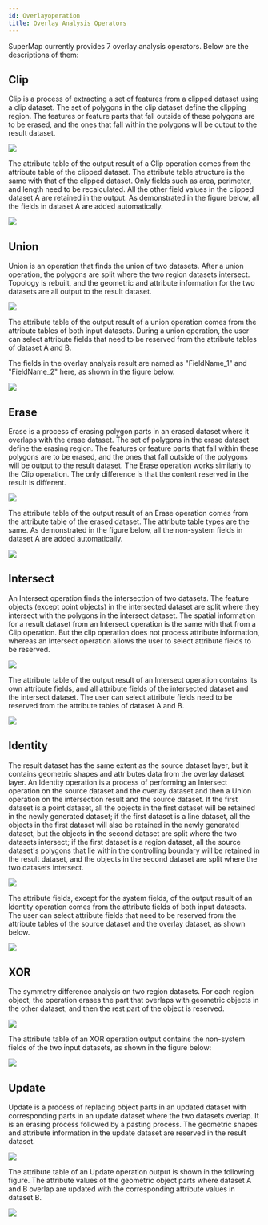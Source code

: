 ```yaml
---
id: Overlayoperation
title: Overlay Analysis Operators  
---  
```

SuperMap currently provides 7 overlay analysis operators. Below are the descriptions of them:

## Clip

Clip is a process of extracting a set of features from a clipped dataset using
a clip dataset. The set of polygons in the clip dataset define the clipping
region. The features or feature parts that fall outside of these polygons are
to be erased, and the ones that fall within the polygons will be output to the
result dataset.

![](img/clipbuttonoperation.png)  
  
  
The attribute table of the output result of a Clip operation comes from the
attribute table of the clipped dataset. The attribute table structure is the
same with that of the clipped dataset. Only fields such as area, perimeter,
and length need to be recalculated. All the other field values in the clipped
dataset A are retained in the output. As demonstrated in the figure below, all
the fields in dataset A are added automatically.

![](img/clipbuttonproperty.png)  

  
## Union

Union is an operation that finds the union of two datasets. After a union
operation, the polygons are split where the two region datasets intersect.
Topology is rebuilt, and the geometric and attribute information for the two
datasets are all output to the result dataset.

![](img/unionbuttonoperation.png)  

  
The attribute table of the output result of a union operation comes from the
attribute tables of both input datasets. During a union operation, the user
can select attribute fields that need to be reserved from the attribute tables
of dataset A and B.

The fields in the overlay analysis result are named as "FieldName_1" and
"FieldName_2" here, as shown in the figure below.

![](img/unionbuttonproperty.png)  

  
## Erase

Erase is a process of erasing polygon parts in an erased dataset where it
overlaps with the erase dataset. The set of polygons in the erase dataset
define the erasing region. The features or feature parts that fall within
these polygons are to be erased, and the ones that fall outside of the
polygons will be output to the result dataset. The Erase operation works
similarly to the Clip operation. The only difference is that the content
reserved in the result is different.

![](img/erasebuttonoperation.png)  
 
  
The attribute table of the output result of an Erase operation comes from the
attribute table of the erased dataset. The attribute table types are the same.
As demonstrated in the figure below, all the non-system fields in dataset A
are added automatically.

![](img/erasebuttonproperty.png)  

  
## Intersect

An Intersect operation finds the intersection of two datasets. The feature
objects (except point objects) in the intersected dataset are split where they
intersect with the polygons in the intersect dataset. The spatial information
for a result dataset from an Intersect operation is the same with that from a
Clip operation. But the clip operation does not process attribute information,
whereas an Intersect operation allows the user to select attribute fields to
be reserved.

![](img/intersectbuttonoperation.png)  

  
The attribute table of the output result of an Intersect operation contains
its own attribute fields, and all attribute fields of the intersected dataset
and the intersect dataset. The user can select attribute fields need to be
reserved from the attribute tables of dataset A and B.

![](img/intersectbuttonproperty.png)  
 
  
## Identity

The result dataset has the same extent as the source dataset layer, but it
contains geometric shapes and attributes data from the overlay dataset layer.
An Identity operation is a process of performing an Intersect operation on the
source dataset and the overlay dataset and then a Union operation on the
intersection result and the source dataset. If the first dataset is a point
dataset, all the objects in the first dataset will be retained in the newly
generated dataset; if the first dataset is a line dataset, all the objects in
the first dataset will also be retained in the newly generated dataset, but
the objects in the second dataset are split where the two datasets intersect;
if the first dataset is a region dataset, all the source dataset's polygons
that lie within the controlling boundary will be retained in the result
dataset, and the objects in the second dataset are split where the two
datasets intersect.

![](img/identitybuttonoperation.png)  
 
  
The attribute fields, except for the system fields, of the output result of an
Identity operation comes from the attribute fields of both input datasets. The
user can select attribute fields that need to be reserved from the attribute
tables of the source dataset and the overlay dataset, as shown below.

![](img/identitybuttonproperty.png)  

  
## XOR

The symmetry difference analysis on two region datasets. For each region
object, the operation erases the part that overlaps with geometric objects in
the other dataset, and then the rest part of the object is reserved.

![](img/xorbuttonoperation.png)  

  
The attribute table of an XOR operation output contains the non-system fields
of the two input datasets, as shown in the figure below:

![](img/xorbuttonproperty.png)  
 
  
## Update

Update is a process of replacing object parts in an updated dataset with
corresponding parts in an update dataset where the two datasets overlap. It is
an erasing process followed by a pasting process. The geometric shapes and
attribute information in the update dataset are reserved in the result
dataset.

![](img/updatebuttonoperation.png)  

  
The attribute table of an Update operation output is shown in the following
figure. The attribute values of the geometric object parts where dataset A and
B overlap are updated with the corresponding attribute values in dataset B.

![](img/updatebuttonproperty.png)  


